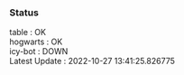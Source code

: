 ### Status


table : OK  
hogwarts : OK  
icy-bot : DOWN  
Latest Update : 2022-10-27 13:41:25.826775
